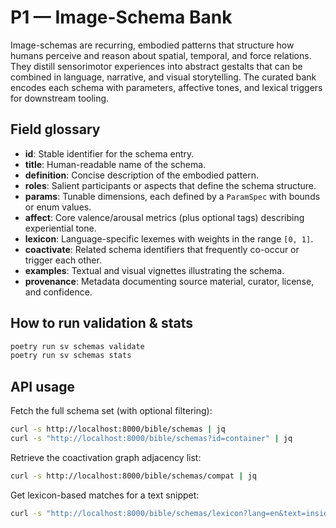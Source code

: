 # P1 — Image-Schema Bank

Image-schemas are recurring, embodied patterns that structure how humans perceive and reason about spatial, temporal, and force relations. They distill sensorimotor experiences into abstract gestalts that can be combined in language, narrative, and visual storytelling. The curated bank encodes each schema with parameters, affective tones, and lexical triggers for downstream tooling.

## Field glossary

- **id**: Stable identifier for the schema entry.
- **title**: Human-readable name of the schema.
- **definition**: Concise description of the embodied pattern.
- **roles**: Salient participants or aspects that define the schema structure.
- **params**: Tunable dimensions, each defined by a `ParamSpec` with bounds or enum values.
- **affect**: Core valence/arousal metrics (plus optional tags) describing experiential tone.
- **lexicon**: Language-specific lexemes with weights in the range `[0, 1]`.
- **coactivate**: Related schema identifiers that frequently co-occur or trigger each other.
- **examples**: Textual and visual vignettes illustrating the schema.
- **provenance**: Metadata documenting source material, curator, license, and confidence.

## How to run validation & stats

```bash
poetry run sv schemas validate
poetry run sv schemas stats
```

## API usage

Fetch the full schema set (with optional filtering):

```bash
curl -s http://localhost:8000/bible/schemas | jq
curl -s "http://localhost:8000/bible/schemas?id=container" | jq
```

Retrieve the coactivation graph adjacency list:

```bash
curl -s http://localhost:8000/bible/schemas/compat | jq
```

Get lexicon-based matches for a text snippet:

```bash
curl -s "http://localhost:8000/bible/schemas/lexicon?lang=en&text=inside%20room" | jq
```
